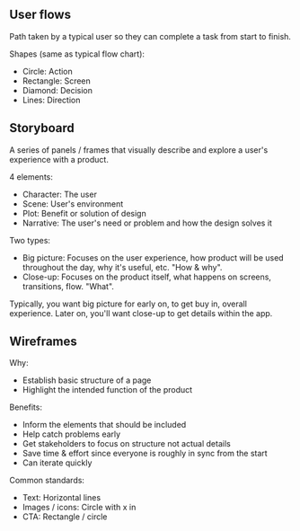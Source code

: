 ## User flows

Path taken by a typical user so they can complete a task from start to finish.

Shapes (same as typical flow chart):

- Circle: Action
- Rectangle: Screen
- Diamond: Decision
- Lines: Direction

## Storyboard

A series of panels / frames that visually describe and explore a user's experience with a product.

4 elements:

- Character: The user
- Scene: User's environment
- Plot: Benefit or solution of design
- Narrative: The user's need or problem and how the design solves it

Two types:

- Big picture: Focuses on the user experience, how product will be used throughout the day, why it's useful, etc. "How & why".
- Close-up: Focuses on the product itself, what happens on screens, transitions, flow. "What".

Typically, you want big picture for early on, to get buy in, overall experience. Later on, you'll want close-up to get details within the app.

## Wireframes

Why:

- Establish basic structure of a page
- Highlight the intended function of the product

Benefits:

- Inform the elements that should be included
- Help catch problems early
- Get stakeholders to focus on structure not actual details
- Save time & effort since everyone is roughly in sync from the start
- Can iterate quickly

Common standards:

- Text: Horizontal lines
- Images / icons: Circle with x in
- CTA: Rectangle / circle
